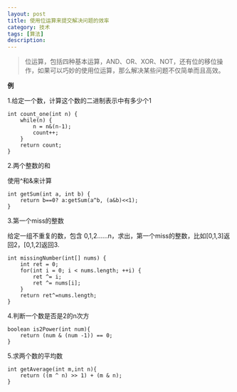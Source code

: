 ```yaml
---
layout: post
title: 使用位运算来提交解决问题的效率
category: 技术
tags: [算法]
description: 
---
```


>位运算，包括四种基本运算，AND、OR、XOR、NOT，还有位的移位操作，如果可以巧妙的使用位运算，那么解决某些问题不仅简单而且高效。

**例**

1.给定一个数，计算这个数的二进制表示中有多少个1

	int count_one(int n) {
	    while(n) {
	        n = n&(n-1);
	        count++;
	    }
	    return count;
	}

2.两个整数的和

使用^和&来计算

	int getSum(int a, int b) {
	    return b==0? a:getSum(a^b, (a&b)<<1); 
	}


3.第一个miss的整数

给定一组不重复的数，包含 0,1,2……n，求出，第一个miss的整数，比如[0,1,3]返回2，[0,1,2]返回3.

	int missingNumber(int[] nums) {
	    int ret = 0;
	    for(int i = 0; i < nums.length; ++i) {
	        ret ^= i;
	        ret ^= nums[i];
	    }
	    return ret^=nums.length;
	}


4.判断一个数是否是2的n次方

	boolean is2Power(int num){
		return (num & (num -1)) == 0;
	}


5.求两个数的平均数

	int getAverage(int m,int n){  
	    return ((m ^ n) >> 1) + (m & n);  
	}  


